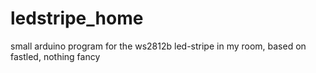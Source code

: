 # ledstripe_home
small arduino program for the ws2812b led-stripe in my room, based on fastled, nothing fancy
